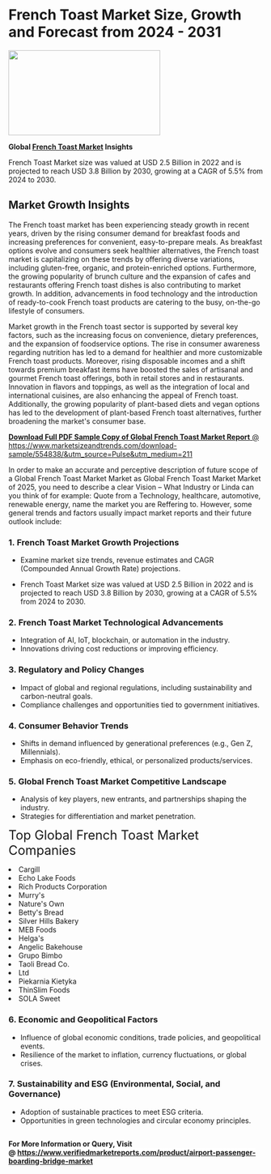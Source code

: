<H1>French Toast Market Size, Growth and Forecast from 2024 - 2031</H1><img class="aligncenter size-medium wp-image-584254" src="https://thirdeyenews.in/wp-content/uploads/2024/09/Global-Market-Research-300x168.jpeg" alt="" width="300" height="168" /><p><strong>Global&nbsp;<a href="https://www.marketsizeandtrends.com/download-sample/554838/&amp;utm_source=Pulse&amp;utm_medium=211">French Toast Market</a> Insights</strong></p><p>French Toast Market size was valued at USD 2.5 Billion in 2022 and is projected to reach USD 3.8 Billion by 2030, growing at a CAGR of 5.5% from 2024 to 2030.</p><p><h2>Market Growth Insights</h2> <p>The French toast market has been experiencing steady growth in recent years, driven by the rising consumer demand for breakfast foods and increasing preferences for convenient, easy-to-prepare meals. As breakfast options evolve and consumers seek healthier alternatives, the French toast market is capitalizing on these trends by offering diverse variations, including gluten-free, organic, and protein-enriched options. Furthermore, the growing popularity of brunch culture and the expansion of cafes and restaurants offering French toast dishes is also contributing to market growth. In addition, advancements in food technology and the introduction of ready-to-cook French toast products are catering to the busy, on-the-go lifestyle of consumers.</p> <p><a href="#"></a></p> <p>Market growth in the French toast sector is supported by several key factors, such as the increasing focus on convenience, dietary preferences, and the expansion of foodservice options. The rise in consumer awareness regarding nutrition has led to a demand for healthier and more customizable French toast products. Moreover, rising disposable incomes and a shift towards premium breakfast items have boosted the sales of artisanal and gourmet French toast offerings, both in retail stores and in restaurants. Innovation in flavors and toppings, as well as the integration of local and international cuisines, are also enhancing the appeal of French toast. Additionally, the growing popularity of plant-based diets and vegan options has led to the development of plant-based French toast alternatives, further broadening the market's consumer base.</p> <p><a href="#"></p><p><span class=""><strong>Download Full PDF Sample Copy of Global French Toast Market Report</strong> @ <a href="https://www.marketsizeandtrends.com/download-sample/554838/&amp;utm_source=Pulse&amp;utm_medium=211" target="_blank">https://www.marketsizeandtrends.com/download-sample/554838/&amp;utm_source=Pulse&amp;utm_medium=211</a></span></p><p>In order to make an accurate and perceptive description of future scope of a Global&nbsp;French Toast Market Market as Global&nbsp;French Toast Market Market of 2025, you need to describe a clear Vision &ndash; What Industry or Linda can you think of for example: Quote from a Technology, healthcare, automotive, renewable energy, name the market you are Reffering to. However, some general trends and factors usually impact market reports and their future outlook include:</p><h3>1.&nbsp;<strong>French Toast Market Growth Projections</strong></h3><ul><li>Examine market size trends, revenue estimates and CAGR (Compounded Annual Growth Rate) projections.</li><li><p>French Toast Market size was valued at USD 2.5 Billion in 2022 and is projected to reach USD 3.8 Billion by 2030, growing at a CAGR of 5.5% from 2024 to 2030.</p></li></ul><h3>2.&nbsp;<strong>French Toast Market Technological Advancements</strong></h3><ul><li>Integration of AI, IoT, blockchain, or automation in the industry.</li><li>Innovations driving cost reductions or improving efficiency.</li></ul><h3>3.&nbsp;<strong>Regulatory and Policy Changes</strong></h3><ul><li>Impact of global and regional regulations, including sustainability and carbon-neutral goals.</li><li>Compliance challenges and opportunities tied to government initiatives.</li></ul><h3>4.&nbsp;<strong>Consumer Behavior Trends</strong></h3><ul><li>Shifts in demand influenced by generational preferences (e.g., Gen Z, Millennials).</li><li>Emphasis on eco-friendly, ethical, or personalized products/services.</li></ul><h3>5.&nbsp;<strong>Global French Toast Market Competitive Landscape</strong></h3><ul><li>Analysis of key players, new entrants, and partnerships shaping the industry.</li><li>Strategies for differentiation and market penetration.</li></ul><p data-pm-slice="1 1 []"><span style="color: inherit; font-family: inherit; font-size: 25px;">Top Global French Toast Market Companies</span></p><div class="" data-test-id=""><p><li>Cargill</li><li> Echo Lake Foods</li><li> Rich Products Corporation</li><li> Murry's</li><li> Nature's Own</li><li> Betty's Bread</li><li> Silver Hills Bakery</li><li> MEB Foods</li><li> Helga's</li><li> Angelic Bakehouse</li><li> Grupo Bimbo</li><li> Taoli Bread Co.</li><li> Ltd</li><li> Piekarnia Kietyka</li><li> ThinSlim Foods</li><li> SOLA Sweet</li></p></div><h3>6.&nbsp;<strong>Economic and Geopolitical Factors</strong></h3><ul><li>Influence of global economic conditions, trade policies, and geopolitical events.</li><li>Resilience of the market to inflation, currency fluctuations, or global crises.</li></ul><h3>7.&nbsp;<strong>Sustainability and ESG (Environmental, Social, and Governance)</strong></h3><ul><li>Adoption of sustainable practices to meet ESG criteria.</li><li>Opportunities in green technologies and circular economy principles.</li></ul><h2><strong style="font-size: 14px;">For More Information or Query, Visit @&nbsp;</strong><a style="background-color: #ffffff; font-size: 14px;" href="https://www.marketsizeandtrends.com/report/french-toast-market/" target="_blank">https://www.verifiedmarketreports.com/product/airport-passenger-boarding-bridge-market</a></h2>
